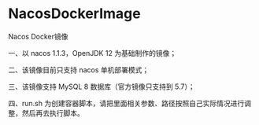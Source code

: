 # NacosDockerImage
Nacos Docker镜像

一、以 nacos 1.1.3，OpenJDK 12 为基础制作的镜像；

二、该镜像目前只支持 nacos 单机部署模式；

三、该镜像支持 MySQL 8 数据库（官方镜像只支持到 5.7）；

四、run.sh 为创建容器脚本，请把里面相关参数、路径按照自己实际情况进行调整，然后再去执行脚本。